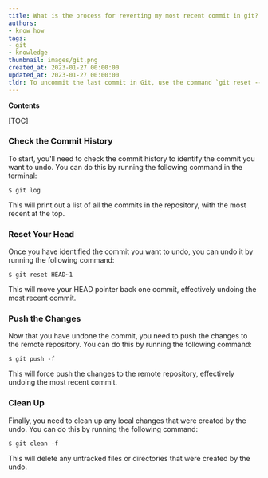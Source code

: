 ```yaml
---
title: What is the process for reverting my most recent commit in git?
authors:
- know_how
tags:
- git
- knowledge
thumbnail: images/git.png
created_at: 2023-01-27 00:00:00
updated_at: 2023-01-27 00:00:00
tldr: To uncommit the last commit in Git, use the command `git reset --soft HEAD~1`.
---
```


**Contents**

[TOC]

### Check the Commit History

To start, you'll need to check the commit history to identify the commit you want to undo. You can do this by running the following command in the terminal:

`$ git log`

This will print out a list of all the commits in the repository, with the most recent at the top.

### Reset Your Head

Once you have identified the commit you want to undo, you can undo it by running the following command:

`$ git reset HEAD~1`

This will move your HEAD pointer back one commit, effectively undoing the most recent commit.

### Push the Changes

Now that you have undone the commit, you need to push the changes to the remote repository. You can do this by running the following command:

`$ git push -f`

This will force push the changes to the remote repository, effectively undoing the most recent commit.

### Clean Up

Finally, you need to clean up any local changes that were created by the undo. You can do this by running the following command:

`$ git clean -f`

This will delete any untracked files or directories that were created by the undo.
